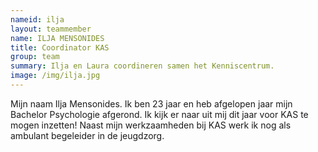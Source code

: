 ```yaml
---
nameid: ilja
layout: teammember
name: ILJA MENSONIDES
title: Coordinator KAS 
group: team
summary: Ilja en Laura coordineren samen het Kenniscentrum. 
image: /img/ilja.jpg
---
```



Mijn naam Ilja Mensonides. Ik ben 23 jaar en heb afgelopen jaar mijn Bachelor Psychologie afgerond. Ik kijk er naar uit mij dit jaar voor KAS te mogen inzetten! Naast mijn werkzaamheden bij KAS werk ik nog als ambulant begeleider in de jeugdzorg.
